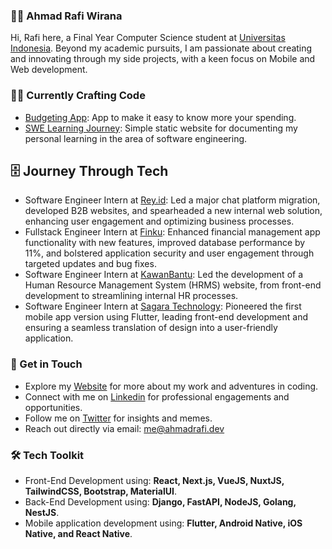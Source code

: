 ### 👨‍🚀 Ahmad Rafi Wirana

Hi, Rafi here, a Final Year Computer Science student at [Universitas Indonesia](https://www.ui.ac.id/). Beyond my academic pursuits, I am passionate about creating and innovating through my side projects, with a keen focus on Mobile and Web development.

### 🧑‍💻 Currently Crafting Code

- [Budgeting App](https://github.com/ahmadrafidev/budgeting-app): App to make it easy to know more your spending.
- [SWE Learning Journey](https://github.com/ahmadrafidev/ahmadrafidev-learning): Simple static website for documenting my personal learning in the area of software engineering.

## 🗄 Journey Through Tech

-  Software Engineer Intern at [Rey.id](https://rey.id/id/): Led a major chat platform migration, developed B2B websites, and spearheaded a new internal web solution, enhancing user engagement and optimizing business processes.
-  Fullstack Engineer Intern at [Finku](https://www.finku.id/): Enhanced financial management app functionality with new features, improved database performance by 11%, and bolstered application security and user engagement through targeted updates and bug fixes.
-  Software Engineer Intern at [KawanBantu](https://www.kawanbantu.com/): Led the development of a Human Resource Management System (HRMS) website, from front-end development to streamlining internal HR processes.
-  Software Engineer Intern at [Sagara Technology](https://sagaratechnology.com/en): Pioneered the first mobile app version using Flutter, leading front-end development and ensuring a seamless translation of design into a user-friendly application.


### 🤙 Get in Touch

- Explore my [Website](https://ahmadrafi.dev/) for more about my work and adventures in coding.
- Connect with me on [Linkedin](https://www.linkedin.com/in/ahmadrafiwirana/) for professional engagements and opportunities.
- Follow me on [Twitter](https://twitter.com/ahmadrafiwirana) for insights and memes.
- Reach out directly via email: me@ahmadrafi.dev

### 🛠 Tech Toolkit

- Front-End Development using: **React, Next.js, VueJS, NuxtJS, TailwindCSS, Bootstrap, MaterialUI**.
- Back-End Development using: **Django, FastAPI, NodeJS, Golang, NestJS**.
- Mobile application development using: **Flutter, Android Native, iOS Native, and React Native**.
